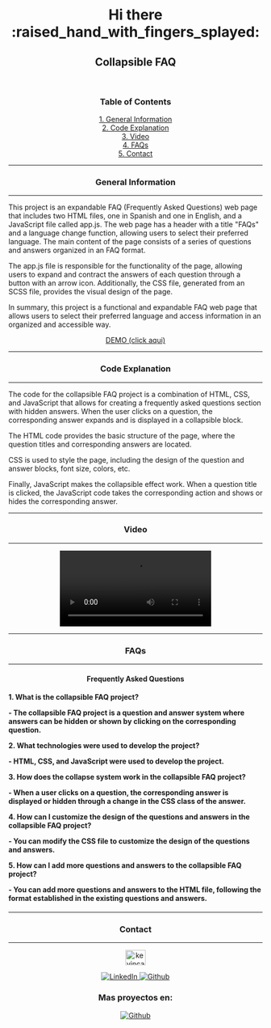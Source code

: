 <!DOCTYPE html>
<html lang="en">
<head>
    <meta charset="UTF-8">
    <meta http-equiv="X-UA-Compatible" content="IE=edge">
    <meta name="viewport" content="width=device-width, initial-scale=1.0">
    <!-- <title>Collapsible FAQ</title> -->
</head>
<body>
    <header>
        <div align="center">
        <h1>Hi there :raised_hand_with_fingers_splayed:</h1>
        <h2>Collapsible FAQ</h2>
        </div>     
    </header>
    <main>
        <div align="center">
            <h3 align="center">Table of Contents</h3>
            <a href="#general-information">1. General Information</a><br/>
            <a href="#code-explanation">2. Code Explanation</a><br/>
            <a href="#video">3. Video</a><br/>
            <a href="#faqs">4. FAQs</a><br/>
            <a href="#contact">5. Contact</a><br/>
        </div>    
        <div>       
            <hr>    
            <h3 align="center">General Information</h3> 
            <hr>
            <p>This project is an expandable FAQ (Frequently Asked Questions) web page that includes two HTML files, one in Spanish and one in English, and a JavaScript file called app.js. The web page has a header with a title "FAQs" and a language change function, allowing users to select their preferred language. The main content of the page consists of a series of questions and answers organized in an FAQ format.</p>
            <p>The app.js file is responsible for the functionality of the page, allowing users to expand and contract the answers of each question through a button with an arrow icon. Additionally, the CSS file, generated from an SCSS file, provides the visual design of the page.</p>
            <P>In summary, this project is a functional and expandable FAQ web page that allows users to select their preferred language and access information in an organized and accessible way.</P>
            <p align="center"><a  href="https://collapsible-faq-kev.netlify.app/">DEMO (click aqui)</a></p>
        </div>
        <div>              
            <hr><h3 align="center">Code Explanation</h3><hr>        
            <p>The code for the collapsible FAQ project is a combination of HTML, CSS, and JavaScript that allows for creating a frequently asked questions section with hidden answers. When the user clicks on a question, the corresponding answer expands and is displayed in a collapsible block.</p>
            <P>The HTML code provides the basic structure of the page, where the question titles and corresponding answers are located.</P>
            <P>CSS is used to style the page, including the design of the question and answer blocks, font size, colors, etc.</P>
            <P>Finally, JavaScript makes the collapsible effect work. When a question title is clicked, the JavaScript code takes the corresponding action and shows or hides the corresponding answer.</P>
        </div> 
        <div align="center">
            <hr><h3 align="center">Video</h3><hr>
            <video src="https://user-images.githubusercontent.com/32087507/218354830-ce2d316f-0d8f-473f-8cd6-ea9175b1e9fa.mp4"></video>    
        </div>
        <div>
            <hr><h3 align="center">FAQs</h3><hr>        
            <h4 align="center">Frequently Asked Questions <h4>            
            <p>1. What is the collapsible FAQ project?</p>            
            <p>- The collapsible FAQ project is a question and answer system where answers can be hidden or shown by clicking on the corresponding question.</p>        
            <p>2. What technologies were used to develop the project?</p>            
            <p>-  HTML, CSS, and JavaScript were used to develop the project.</p>
            <p>3. How does the collapse system work in the collapsible FAQ project?</p>            
            <p>- When a user clicks on a question, the corresponding answer is displayed or hidden through a change in the CSS class of the answer.</p>            
            <p>4. How can I customize the design of the questions and answers in the collapsible FAQ project?</p>            
            <p>- You can modify the CSS file to customize the design of the questions and answers.</p>            
            <p>5. How can I add more questions and answers to the collapsible FAQ project?</p>
            <p>- You can add more questions and answers to the HTML file, following the format established in the existing questions and answers.</p>          
        </div>
    </main>
    <footer>        
        <div align="center">
            <hr><h3>Contact</h3><hr>
            <p align="center">
            <a href="https://linkedin.com/in/kevincastellanos" target="blank"><img align="center" src="https://raw.githubusercontent.com/rahuldkjain/github-profile-readme-generator/master/src/images/icons/Social/linked-in-alt.svg" alt="kevincastellanos" height="30" width="40" /></a>
            </p>
            <a href="https://linkedin.com/in/kevincastellanos">
                <img src="https://img.shields.io/badge/LinkedIn-%230077B5.svg?logo=linkedin&logoColor=white" alt="LinkedIn">
            </a>
            <a href="https://github.com/KevinCastellanos1">
                <img src="https://img.shields.io/badge/Github-%2324292e.svg?logo=github&logoColor=white" alt="Github">
            </a>
            <h3>Mas proyectos en:</h3>
            <a href="https://github.com/KevinCastellanos1">
                <img alt="Github" src="https://img.shields.io/badge/Github-%2324292e.svg?logo=github&logoColor=white">
            </a>
        </div>
    </footer>   
</body>
</html>

